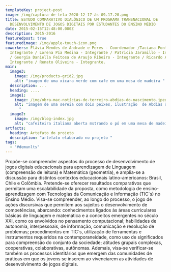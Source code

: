 ```yaml
---
templateKey: project-post
image: /img/captura-de-tela-2020-12-17-às-09.17.20.png
title: ESTUDO COMPARATIVO DIALÓGICO DE UM PROGRAMA TRANSNACIONAL DE
  DESENVOLVIMENTO DE JOGOS DIGITAIS POR ESTUDANTES DO ENSINO MÉDIO
date: 2015-02-15T12:48:00.000Z
description: 2015-2016
featuredpost: true
featuredimage: /img/apple-touch-icon.png
coworkers: Flávia Mendes de Andrade e Peres - Coordenador /Taciana Pontual -
  Integrante / Lorena Pía Medina - Integrante / Patricia Jaramillo - Integrante
  / Georgia Daniella Feitosa de Araujo Ribeiro - Integrante / Ricardo Alves -
  Integrante / Renato Oliveira - Integrante.
main:
  image3:
    image: /img/products-grid2.jpg
    alt: "imagem de uma xicara verde com cafe em uma mesa de madeira "
  description: ...
  heading: ....
  image1:
    image: /img/obra-mac-notícias-de-terreiro-abdias-do-nascimento.jpeg
    alt: "imagem de uma sereia com dois peixes, ilustração  de Abdias do nascimento
      "
  image2:
    image: /img/blog-index.jpg
    alt: "cafeiteira italiana aberta mstrando o pó em uma mesa de madeira "
artfacts:
  heading: Artefato do projeto
  description: "artefato elaborado no projeto "
tags:
  - "#demunlts"
---
```

Propõe-se compreender aspectos do processo de desenvolvimento de jogos digitais educacionais para aprendizagem de Linguagem (compreensão de leitura) e Matemática (geometria), e amplia-se a discussão para distintos contextos educacionais latino-americanos: Brasil, Chile e Colômbia. Pretende-se oferecer resultados comparativos que permitam uma escalabilidade da proposta, como metodologia de ensino-aprendizagem com Tecnologias da Comunicação e Informação (TIC´s) no Ensino Médio. Visa-se compreender, ao longo do processo, o jogo de ações discursivas que permitem aos sujeitos o desenvolvimento de competências, abarcando: conhecimentos ligados às áreas curriculares básicas de linguagem e matemática e a conceitos emergentes no século XXI, como os envolvidos no pensamento computacional; habilidades de autonomia, interpessoais, de informação, comunicação e resolução de problemas; procedimentos em TIC´s, utilização de ferramentas e instrumentos requeridos na contemporaneidade, como uso de significados para compreensão do conjunto da sociedade; atitudes grupais complexas, cooperativas, colaborativas, autônomas. Ademais, visa-se verificar-se também os processos identitários que emergem das comunidades de práticas em que os jovens se inserem ao vivenciarem as atividades de desenvolvimento de jogos digitais.